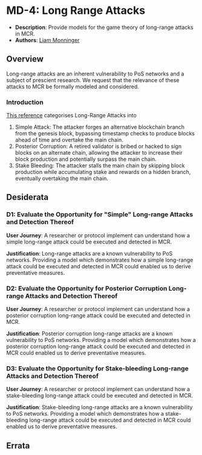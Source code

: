 # MD-4: Long Range Attacks
- **Description**: Provide models for the game theory of long-range attacks in MCR.
- **Authors**: [Liam Monninger](mailto:liam@movementlabs.xyz)


## Overview
Long-range attacks are an inherent vulnerability to PoS networks and a subject of prescient research. We request that the relevance of these attacks to MCR be formally modeled and considered. 

### Introduction

[This reference](https://blog.positive.com/rewriting-history-a-brief-introduction-to-long-range-attacks-54e473acdba9) categorises Long-Range Attacks into 
1. Simple Attack:
The attacker forges an alternative blockchain branch from the genesis block, bypassing timestamp checks to produce blocks ahead of time and overtake the main chain.
2. Posterior Corruption:
A retired validator is bribed or hacked to sign blocks on an alternate chain, allowing the attacker to increase their block production and potentially surpass the main chain.
3. Stake Bleeding:
The attacker stalls the main chain by skipping block production while accumulating stake and rewards on a hidden branch, eventually overtaking the main chain.



## Desiderata

### D1: Evaluate the Opportunity for "Simple" Long-range Attacks and Detection Thereof
**User Journey**: A researcher or protocol implement can understand how a simple long-range attack could be executed and detected in MCR.

**Justification**: Long-range attacks are a known vulnerability to PoS networks. Providing a model which demonstrates how a simple long-range attack could be executed and detected in MCR could enabled us to derive preventative measures.

### D2: Evaluate the Opportunity for Posterior Corruption Long-range Attacks and Detection Thereof
**User Journey**: A researcher or protocol implement can understand how a posterior corruption long-range attack could be executed and detected in MCR.

**Justification**: Posterior corruption long-range attacks are a known vulnerability to PoS networks. Providing a model which demonstrates how a posterior corruption long-range attack could be executed and detected in MCR could enabled us to derive preventative measures.

### D3: Evaluate the Opportunity for Stake-bleeding Long-range Attacks and Detection Thereof
**User Journey**: A researcher or protocol implement can understand how a stake-bleeding long-range attack could be executed and detected in MCR.

**Justification**: Stake-bleeding long-range attacks are a known vulnerability to PoS networks. Providing a model which demonstrates how a stake-bleeding long-range attack could be executed and detected in MCR could enabled us to derive preventative measures.

## Errata
